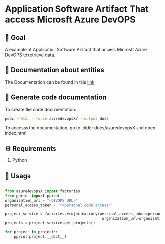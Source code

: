 # Application Software Artifact That access Microsft Azure DevOPS

## 🚀 Goal

A example of Application Software Artifact that access Microsft Azure DevOPS to retrieve data.

## 📕 Documentation about entities 

The Documentation can be found in this [link](./docs/README.md)

## 📕 Generate code documentation

To create the code documentation:
```bash
pdoc --html --force azuredevopsX/ --output docs

```
To accesss the documentation, go to folder docs/azuredevopsX and open index.html.

## ⚙️ Requirements

1. Python

## 🔧 Usage

```python

from azuredevopsX import factories
from pprint import pprint 
organization_url = "<DEVOPS URL>"
personal_access_token =  "<personal code access>"

project_service = factories.ProjectFactory(personal_access_token=personal_access_token,
                                            organization_url=organization_url)
projects = project_service.get_projects()

for project in projects:
    pprint(project.__dict__)

```
